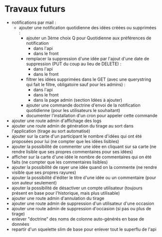 # Travaux futurs

- notifications par mail :
  - ajouter une notification quotidienne des idées créées ou supprimées :
    - ajouter un 3ème choix Q pour Quotidienne aux préférences de notification
      - dans l'api
      - dans le front
    - remplacer la suppression d'une idée par l'ajout d'une date de suppression (PUT du coup au lieu de DELETE) :
      - dans l'api
      - dans le front
    - filtrer les idées supprimées dans le GET (avec une querystring qui fait le filtre, obligatoire sauf pour les admins) :
      - dans l'api
      - dans le front
      - dans la page admin (section Idées à ajouter)
    - ajouter une commande doctrine d'envoi de la notification quotidienne (pour les utilisateurs le souhaitant)
    - documenter l'installation d'un cron pour appeler cette commande
- ajouter une route admin d'affichage des logs
- ajouter une route admin de génération du tirage au sort dans l'application (tirage au sort automatisé)
- ajouter sur la carte d'un participant le nombre d'idées qui ont été proposées pour lui (ne compter que les idées lisibles)
- ajouter la possibilité de commenter une idée en cliquant sur sa carte (ne rendre lisible que ses propres commentaires pour ses idées)
- afficher sur la carte d'une idée le nombre de commentaires qui on été faits (ne compter que les commentaires lisibles)
- ajouter la possibilité de rayer une idée quand on la commente (ne rendre visible que ses propres rayures)
- ajouter la possibilité d'éditer le titre d'une idée ou un commentaire (pour son auteur seulement)
- ajouter la possibilité de désactiver un compte utilisateur
  (toujours présent en base pour l'historique, mais plus utilisable)
- ajouter une route admin d'annulation du tirage
- ajouter une route admin de suppression d'un utilisateur d'une occasion
- ajouter une route admin de suppression d'occasion (si pas ou plus de tirage)
- enlever "doctrine" des noms de colonne auto-générés en base de données
- repartir d'un squelette slim de base pour enlever tout le superflu de l'api
